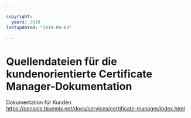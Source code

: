 ```yaml
---

copyright:
  years: 2018
lastupdated: "2018-09-03"

---
```



# Quellendateien für die kundenorientierte Certificate Manager-Dokumentation


Dokumentation für Kunden: https://console.bluemix.net/docs/services/certificate-manager/index.html


